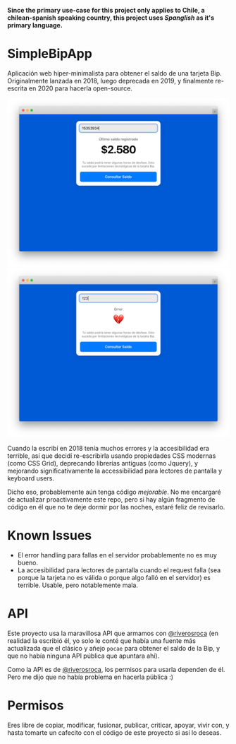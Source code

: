 **Since the primary use-case for this project only applies to Chile, a chilean-spanish speaking country, this project uses *Spanglish* as it's primary language.**

# SimpleBipApp
 Aplicación web hiper-minimalista para obtener el saldo de una tarjeta Bip. Originalmente lanzada en 2018, luego deprecada en 2019, y finalmente re-escrita en 2020 para hacerla open-source.

 ![Captura de la aplicación web en uso](docs/simple-bip-app-screenshot-1.png)
 ![Captura de la aplicación web retornando un error](docs/simple-bip-app-screenshot-with-error.png)

 Cuando la escribí en 2018 tenía muchos errores y la accesibilidad era terrible, así que decidí re-escribirla usando propiedades CSS modernas (como CSS Grid), deprecando librerías antiguas (como Jquery), y mejorando significativamente la accessibilidad para lectores de pantalla y keyboard users.

 Dicho eso, probablemente aún tenga código *mejorable*. No me encargaré de actualizar proactivamente este repo, pero si hay algún fragmento de código en él que no te deje dormir por las noches, estaré feliz de revisarlo.

 # Known Issues
 - El error handling para fallas en el servidor probablemente no es muy bueno.
 - La accesibilidad para lectores de pantalla cuando el request falla (sea porque la tarjeta no es válida o porque algo falló en el servidor) es terrible. Usable, pero notablemente mala.

 # API
Este proyecto usa la maravillosa API que armamos con [@riverosroca](https://github.com/riverosroca) (en realidad la escribió él, yo solo le conté que había una fuente más actualizada que el clásico y añejo `pocae` para obtener el saldo de la Bip, y que no había ninguna API pública que apuntara ahí).

Como la API es de [@riverosroca](https://github.com/riverosroca), los permisos para usarla dependen de él. Pero me dijo que no había problema en hacerla pública :)

# Permisos
Eres libre de copiar, modificar, fusionar, publicar, criticar, apoyar, vivir con, y hasta tomarte un cafecito con el código de este proyecto si así lo deseas.